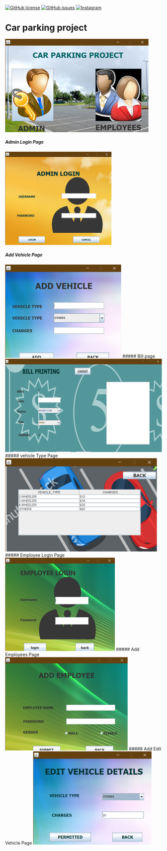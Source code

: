 <a href="https://github.com/deepusingla0448/ZoomAutomation/blob/master/LICENSE"><img alt="GitHub license" src="https://img.shields.io/github/license/deepusingla0448/ZoomAutomation"></a>
<a href="https://github.com/deepusingla0448/ZoomAutomation/issues"><img alt="GitHub issues" src="https://img.shields.io/github/issues/deepusingla0448/ZoomAutomation"></a>
<a href="https://www.instagram.com/_.abhi_singla_/"><img alt="Instagram" src="https://img.shields.io/badge/join-instragram-ff69b4"></a>

# Car parking project 
<img alt = 'loading ' src='https://github.com/AbhinandanSingla/Car-Parking-/blob/main/images/front.png' height = '300'>

##### Admin Login Page
<img alt = 'loading ' src='https://github.com/AbhinandanSingla/Car-Parking-/blob/main/images/admin.png' height = '300'>

##### Add Vehicle Page
<img alt = 'loading ' src='https://github.com/AbhinandanSingla/Car-Parking-/blob/main/images/addvehicle.png' height = '300'>
##### Bill page
<img alt = 'loading ' src='https://github.com/AbhinandanSingla/Car-Parking-/blob/main/images/bill.png' height = '300'>
##### vehicle Type Page
<img alt = 'loading ' src='https://github.com/AbhinandanSingla/Car-Parking-/blob/main/images/vehicleType.png' height = '300'>
##### Employee Login Page
<img alt = 'loading ' src='https://github.com/AbhinandanSingla/Car-Parking-/blob/main/images/employeeLogin.png' height = '300'>
##### Add Employees Page
<img alt = 'loading ' src='https://github.com/AbhinandanSingla/Car-Parking-/blob/main/images/addEmployee.png' height = '300'>
##### Add Edit Vehicle Page
<img alt = 'loading ' src='https://github.com/AbhinandanSingla/Car-Parking-/blob/main/images/editVehicle.png' height = '300'>